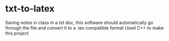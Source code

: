 # txt-to-latex
Saving notes in class in a txt doc, this software should automatically go through the file and convert it to a .tex compatible format
Used C++ to make this project
